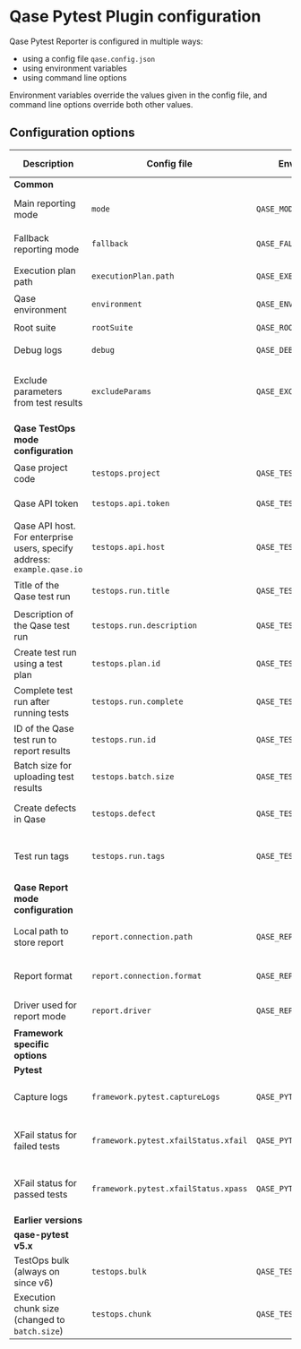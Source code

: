 # Qase Pytest Plugin configuration

Qase Pytest Reporter is configured in multiple ways:

- using a config file `qase.config.json`
- using environment variables
- using command line options

Environment variables override the values given in the config file,
and command line options override both other values.

## Configuration options

| Description                                    | Config file                          | Environment variable             | CLI option                         | Default value                           | Required | Possible values            |
|------------------------------------------------|--------------------------------------|----------------------------------|------------------------------------|-----------------------------------------|----------|----------------------------|
| **Common**                                     |
| Main reporting mode                            | `mode`                               | `QASE_MODE`                      | `--qase-mode`                      | `off`                               | No        | `testops`, `report`, `off` |
| Fallback reporting mode                        | `fallback`                           | `QASE_FALLBACK`                  | `--qase-fallback`                  | `report`                                | No       | `testops`, `report`, `off` |
| Execution plan path                            | `executionPlan.path`                 | `QASE_EXECUTION_PLAN_PATH`       | `--qase-execution-plan-path`       | `./build/qase-execution-plan.json`      | No       | Any string                 |
| Qase environment                               | `environment`                        | `QASE_ENVIRONMENT`               | `--qase-environment`               | `local`                                 | No       | Any string                 |
| Root suite                                     | `rootSuite`                          | `QASE_ROOT_SUITE`                | `--qase-root-suite`                |                                         | No       | Any string                 |
| Debug logs                                     | `debug`                              | `QASE_DEBUG`                     | `--qase-debug`                     | false                                   | No       | `true`, `false`            |
| Exclude parameters from test results           | `excludeParams`                     | `QASE_EXCLUDE_PARAMS`            | `--qase-exclude-params`            | None, don't exclude any parameters      | No       | Comma-separated list of parameter names |
| **Qase TestOps mode configuration**            |
| Qase project code                              | `testops.project`                    | `QASE_TESTOPS_PROJECT`           | `--qase-testops-project`           |                                         | Yes      | Any string                 |
| Qase API token                                 | `testops.api.token`                  | `QASE_TESTOPS_API_TOKEN`         | `--qase-testops-api-token`         |                                         | Yes      | Any string                 |
| Qase API host. For enterprise users, specify address: `example.qase.io`                                  | `testops.api.host`                   | `QASE_TESTOPS_API_HOST`          | `--qase-testops-api-host`          | `qase.io`                               | No       | Any string                 |
| Title of the Qase test run                     | `testops.run.title`                  | `QASE_TESTOPS_RUN_TITLE`         | `--qase-testops-run-title`         | `Automated Run {current date and time}` | No       | Any string                 |
| Description of the Qase test run               | `testops.run.description`            | `QASE_TESTOPS_RUN_DESCRIPTION`   | `--qase-testops-run-description`   | None, leave empty                       | No       | Any string                 |
| Create test run using a test plan              | `testops.plan.id`                    | `QASE_TESTOPS_PLAN_ID`           | `--qase-testops-plan-id`           | None, don't use plans for the test run  | No       | Any integer                |
| Complete test run after running tests          | `testops.run.complete`               | `QASE_TESTOPS_RUN_COMPLETE`      | `--qase-testops-run-complete`      | `True`                                  | No       | `true`, `false`            |
| ID of the Qase test run to report results      | `testops.run.id`                     | `QASE_TESTOPS_RUN_ID`            | `--qase-testops-run-id`            | None, create a new test run             | No       | Any integer                |
| Batch size for uploading test results          | `testops.batch.size`                 | `QASE_TESTOPS_BATCH_SIZE`        | `--qase-testops-batch-size`        | 200                                     | No       | 1 to 2000                  |
| Create defects in Qase                         | `testops.defect`                     | `QASE_TESTOPS_DEFECT`            | `--qase-testops-defect`            | `False`, don't create defects           | No       | `True`, `False`            |
| Test run tags                                  | `testops.run.tags`                   | `QASE_TESTOPS_RUN_TAGS`          | `--qase-testops-run-tags`          | None, don't add any tags                | No       | Comma-separated list of tags |
| **Qase Report mode configuration**             |
| Local path to store report                     | `report.connection.path`             | `QASE_REPORT_CONNECTION_PATH`    | `--qase-report-connection-path`    | `./build/qase-report`                   | No       | Any string                 |
| Report format                                  | `report.connection.format`           | `QASE_REPORT_CONNECTION_FORMAT`  | `--qase-report-connection-format`  | `json`                                  | No       | `json`, `jsonp`            |
| Driver used for report mode                    | `report.driver`                      | `QASE_REPORT_DRIVER`             | `--qase-report-driver`             | `local`                                 | No       | `local`                    |
| **Framework specific options**                 |
| **Pytest**                                     |
| Capture logs                                   | `framework.pytest.captureLogs`       | `QASE_PYTEST_CAPTURE_LOGS`       | `--qase-pytest-capture-logs`       | `False`                                 | No       | `true`, `false`            |
| XFail status for failed tests                  | `framework.pytest.xfailStatus.xfail` | `QASE_PYTEST_XFAIL_STATUS_XFAIL` | `--qase-pytest-xfail-status-xfail` | `Skipped`                               | No       | Any string                 |
| XFail status for passed tests                  | `framework.pytest.xfailStatus.xpass` | `QASE_PYTEST_XFAIL_STATUS_XPASS` | `--qase-pytest-xfail-status-xpass` | `Passed`                                | No       | Any string                 |
| **Earlier versions**                           |
| **qase-pytest v5.x**                           |
| TestOps bulk (always on since v6)              | `testops.bulk`                       | `QASE_TESTOPS_BULK`              | `--qase-testops-bulk`              | `True`                                  | No       | `true`, `false`            |
| Execution chunk size (changed to `batch.size`) | `testops.chunk`                      | `QASE_TESTOPS_CHUNK`             | `--qase-testops-chunk`             | 200                                     | No       | 1 to 2000                  |

